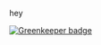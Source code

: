 hey


[![Greenkeeper badge](https://badges.greenkeeper.io/neighbourhoodie/gk-test.svg?token=dd40798eb5a9f9055bd290ee1ef5dff99187ca76fc57f2970d006380fb044add&ts=1499432661258)](https://greenkeeper.io/)
